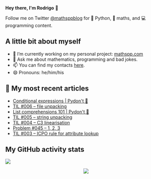 **Hey there, I'm Rodrigo** 👋

Follow me on Twitter [@mathsppblog][twitter] for 🐍 Python, 🧠 maths, and 💻 programming content.


## A little bit about myself

- 🔭 I’m currently working on my personal project: [mathspp.com](https://mathspp.com)
- 💬 Ask me about mathematics, programming and bad jokes.
- 📫 You can find my contacts [here](https://mathspp.com/about#contacts).
- 😄 Pronouns: he/him/his


## 📖 My most recent articles

<!-- BLOG-POST-LIST:START -->
- [Conditional expressions | Pydon't 🐍](https://mathspp.com/blog/pydonts/conditional-expressions)
- [TIL #006 – file unpacking](https://mathspp.com/blog/til/006)
- [List comprehensions 101 | Pydon't 🐍](https://mathspp.com/blog/pydonts/list-comprehensions-101)
- [TIL #005 – string unpacking](https://mathspp.com/blog/til/005)
- [TIL #004 – C3 linearisation](https://mathspp.com/blog/til/004)
- [Problem #045 – 1, 2, 3](https://mathspp.com/blog/problems/1-2-3)
- [TIL #003 – ICPO rule for attribute lookup](https://mathspp.com/blog/til/003)
<!-- BLOG-POST-LIST:END -->


##  My GitHub activity stats

![](https://github-readme-stats.vercel.app/api?username=RojerGS&hide=stars&count_private=true&show_icons=true)

<p align='center'><img src='https://visitor-badge.laobi.icu/badge?page_id=RojerGS'></p>

[twitter]: https://twitter.com/mathsppblog
